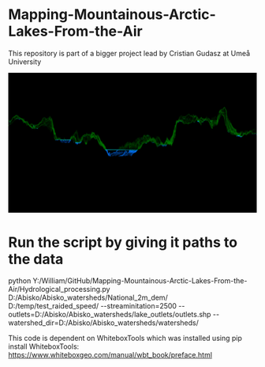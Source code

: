 # Mapping-Mountainous-Arctic-Lakes-From-the-Air
This repository is part of a bigger project lead by Cristian Gudasz at Umeå University


![alt text](AwsomeLiDAR.png)

# Run the script by giving it paths to the data
python Y:/William/GitHub/Mapping-Mountainous-Arctic-Lakes-From-the-Air/Hydrological_processing.py D:/Abisko/Abisko_watersheds/National_2m_dem/ D:/temp/test_raided_speed/ --streaminitation=2500 --outlets=D:/Abisko/Abisko_watersheds/lake_outlets/outlets.shp --watershed_dir=D:/Abisko/Abisko_watersheds/watersheds/

This code is dependent on WhiteboxTools which was installed using pip install WhiteboxTools: https://www.whiteboxgeo.com/manual/wbt_book/preface.html
